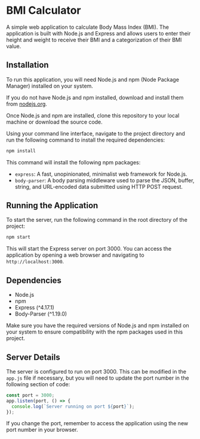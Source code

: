 
# BMI Calculator

A simple web application to calculate Body Mass Index (BMI). The application is built with Node.js and Express and allows users to enter their height and weight to receive their BMI and a categorization of their BMI value.

## Installation

To run this application, you will need Node.js and npm (Node Package Manager) installed on your system.

If you do not have Node.js and npm installed, download and install them from [nodejs.org](https://nodejs.org/).

Once Node.js and npm are installed, clone this repository to your local machine or download the source code.

Using your command line interface, navigate to the project directory and run the following command to install the required dependencies:

```bash
npm install
```

This command will install the following npm packages:

- `express`: A fast, unopinionated, minimalist web framework for Node.js.
- `body-parser`: A body parsing middleware used to parse the JSON, buffer, string, and URL-encoded data submitted using HTTP POST request.

## Running the Application

To start the server, run the following command in the root directory of the project:

```bash
npm start
```

This will start the Express server on port 3000. You can access the application by opening a web browser and navigating to `http://localhost:3000`.

## Dependencies

- Node.js
- npm
- Express (^4.17.1)
- Body-Parser (^1.19.0)

Make sure you have the required versions of Node.js and npm installed on your system to ensure compatibility with the npm packages used in this project.

## Server Details

The server is configured to run on port 3000. This can be modified in the `app.js` file if necessary, but you will need to update the port number in the following section of code:

```javascript
const port = 3000;
app.listen(port, () => {
  console.log(`Server running on port ${port}`);
});
```

If you change the port, remember to access the application using the new port number in your browser.
